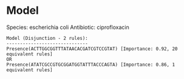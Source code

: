 
# Model

Species: escherichia coli
Antibiotic: ciprofloxacin

```
Model (Disjunction - 2 rules):
------------------------------
Presence(ACTTGGCGGTTTATAACACGATCGTCCGTAT) [Importance: 0.92, 20 equivalent rules]
OR
Presence(ATATCGCCGTGCGGATGGTATTTACCCAGTA) [Importance: 0.86, 1 equivalent rules]

```


